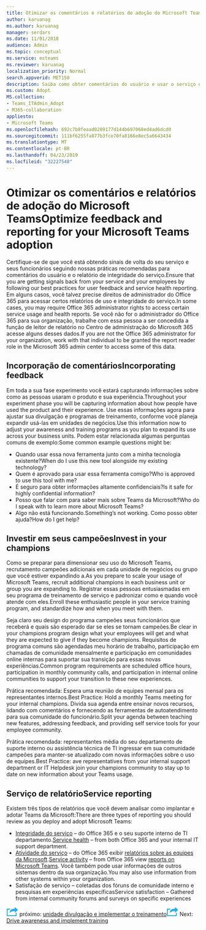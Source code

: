 ```yaml
---
title: Otimizar os comentários e relatórios de adoção do Microsoft Teams
author: karuanag
ms.author: karuanag
manager: serdars
ms.date: 11/01/2018
audience: Admin
ms.topic: conceptual
ms.service: msteams
ms.reviewer: karuanag
localization_priority: Normal
search.appverid: MET150
description: Saiba como obter comentários do usuário e usar o serviço de relatório de integridade em sua adoção de equipes.
ms.custom: Adopt
MS.collection:
- Teams_ITAdmin_Adopt
- M365-collaboration
appliesto:
- Microsoft Teams
ms.openlocfilehash: 692c7b8feaad0289177d144b697068ed4ad6dcd0
ms.sourcegitcommit: 111bf6255fa877b3fce70fa8166e8ec5a6643434
ms.translationtype: MT
ms.contentlocale: pt-BR
ms.lasthandoff: 04/23/2019
ms.locfileid: "32227548"
---
```

# <a name="optimize-feedback-and-reporting-for-your-microsoft-teams-adoption"></a><span data-ttu-id="34ed9-103">Otimizar os comentários e relatórios de adoção do Microsoft Teams</span><span class="sxs-lookup"><span data-stu-id="34ed9-103">Optimize feedback and reporting for your Microsoft Teams adoption</span></span>

<span data-ttu-id="34ed9-104">Certifique-se de que você está obtendo sinais de volta do seu serviço e seus funcionários seguindo nossas práticas recomendadas para comentários do usuário e o relatório de integridade do serviço.</span><span class="sxs-lookup"><span data-stu-id="34ed9-104">Ensure that you are getting signals back from your service and your employees by following our best practices for user feedback and service health reporting.</span></span>  <span data-ttu-id="34ed9-105">Em alguns casos, você talvez precise direitos de administrador do Office 365 para acessar certos relatórios de uso e integridade do serviço.</span><span class="sxs-lookup"><span data-stu-id="34ed9-105">In some cases, you may require Office 365 administrator rights to access certain service usage and health reports.</span></span> <span data-ttu-id="34ed9-106">Se você não for o administrador do Office 365 para sua organização, trabalhe com essa pessoa a ser concedida a função de leitor de relatório no Centro de administração do Microsoft 365 acesse alguns desses dados.</span><span class="sxs-lookup"><span data-stu-id="34ed9-106">If you are not the Office 365 administrator for your organization, work with that individual to be granted the report reader role in the Microsoft 365 admin center to access some of this data.</span></span> 

## <a name="incorporating-feedback"></a><span data-ttu-id="34ed9-107">Incorporação de comentários</span><span class="sxs-lookup"><span data-stu-id="34ed9-107">Incorporating feedback</span></span> 

<span data-ttu-id="34ed9-108">Em toda a sua fase experimento você estará capturando informações sobre como as pessoas usaram o produto e sua experiência.</span><span class="sxs-lookup"><span data-stu-id="34ed9-108">Throughout your experiment phase you will be capturing information about how people have used the product and their experience.</span></span> <span data-ttu-id="34ed9-109">Use essas informações agora para ajustar sua divulgação e programas de treinamento, conforme você planeja expandir usá-las em unidades de negócios.</span><span class="sxs-lookup"><span data-stu-id="34ed9-109">Use this information now to adjust your awareness and training programs as you plan to expand its use across your business units.</span></span> <span data-ttu-id="34ed9-110">Podem estar relacionada algumas perguntas comuns de exemplo:</span><span class="sxs-lookup"><span data-stu-id="34ed9-110">Some common example questions might be:</span></span>

- <span data-ttu-id="34ed9-111">Quando usar essa nova ferramenta junto com a minha tecnologia existente?</span><span class="sxs-lookup"><span data-stu-id="34ed9-111">When do I use this new tool alongside my existing technology?</span></span>
- <span data-ttu-id="34ed9-112">Quem é aprovado para usar essa ferramenta comigo?</span><span class="sxs-lookup"><span data-stu-id="34ed9-112">Who is approved to use this tool with me?</span></span>
- <span data-ttu-id="34ed9-113">É seguro para obter informações altamente confidenciais?</span><span class="sxs-lookup"><span data-stu-id="34ed9-113">Is it safe for highly confidential information?</span></span> 
- <span data-ttu-id="34ed9-114">Posso que falar com para saber mais sobre Teams da Microsoft?</span><span class="sxs-lookup"><span data-stu-id="34ed9-114">Who do I speak with to learn more about Microsoft Teams?</span></span>
- <span data-ttu-id="34ed9-115">Algo não está funcionando.</span><span class="sxs-lookup"><span data-stu-id="34ed9-115">Something’s not working.</span></span> <span data-ttu-id="34ed9-116">Como posso obter ajuda?</span><span class="sxs-lookup"><span data-stu-id="34ed9-116">How do I get help?</span></span>

## <a name="invest-in-your-champions"></a><span data-ttu-id="34ed9-117">Investir em seus campeões</span><span class="sxs-lookup"><span data-stu-id="34ed9-117">Invest in your champions</span></span>

<span data-ttu-id="34ed9-118">Como se preparar para dimensionar seu uso do Microsoft Teams, recrutamento campeões adicionais em cada unidade de negócios ou grupo que você estiver expandindo a.</span><span class="sxs-lookup"><span data-stu-id="34ed9-118">As you prepare to scale your usage of Microsoft Teams, recruit additional champions in each business unit or group you are expanding to.</span></span> <span data-ttu-id="34ed9-119">Registrar essas pessoas entusiasmadas em seu programa de treinamento de serviço e padronizar como e quando você atende com eles.</span><span class="sxs-lookup"><span data-stu-id="34ed9-119">Enroll these enthusiastic people in your service training program, and standardize how and when you meet with them.</span></span>
 
<span data-ttu-id="34ed9-120">Seja claro seu design do programa campeões seus funcionários que receberá e quais são esperado dar se eles se tornam campeões.</span><span class="sxs-lookup"><span data-stu-id="34ed9-120">Be clear in your champions program design what your employees will get and what they are expected to give if they become champions.</span></span> <span data-ttu-id="34ed9-121">Requisitos de programa comuns são agendadas meu horário de trabalho, participação em chamadas de comunidade mensalmente e participação em comunidades online internas para suportar sua transição para essas novas experiências.</span><span class="sxs-lookup"><span data-stu-id="34ed9-121">Common program requirements are scheduled office hours, participation in monthly community calls, and participation in internal online communities to support your transition to these new experiences.</span></span>  

<span data-ttu-id="34ed9-122">Prática recomendada: Espera uma reunião de equipes mensal para os representantes internos.</span><span class="sxs-lookup"><span data-stu-id="34ed9-122">Best Practice: Hold a monthly Teams meeting for your internal champions.</span></span> <span data-ttu-id="34ed9-123">Divida sua agenda entre ensinar novos recursos, lidando com comentários e fornecendo as ferramentas de autoatendimento para sua comunidade do funcionário.</span><span class="sxs-lookup"><span data-stu-id="34ed9-123">Split your agenda between teaching new features, addressing feedback, and providing self service tools for your employee community.</span></span>

<span data-ttu-id="34ed9-124">Prática recomendada: representantes média do seu departamento de suporte interno ou assistência técnica de TI ingressar em sua comunidade campeões para manter-se atualizado com novas informações sobre o uso de equipes.</span><span class="sxs-lookup"><span data-stu-id="34ed9-124">Best Practice: ave representatives from your internal support department or IT Helpdesk join your champions community to stay up to date on new information about your Teams usage.</span></span> 

## <a name="service-reporting"></a><span data-ttu-id="34ed9-125">Serviço de relatório</span><span class="sxs-lookup"><span data-stu-id="34ed9-125">Service reporting</span></span>

<span data-ttu-id="34ed9-126">Existem três tipos de relatórios que você devem analisar como implantar e adotar Teams da Microsoft:</span><span class="sxs-lookup"><span data-stu-id="34ed9-126">There are three types of reporting you should review as you deploy and adopt Microsoft Teams:</span></span>

- <span data-ttu-id="34ed9-127">[Integridade do serviço](https://status.office365.com/) – do Office 365 e o seu suporte interno de TI departamento.</span><span class="sxs-lookup"><span data-stu-id="34ed9-127">[Service health](https://status.office365.com/) – from both Office 365 and your internal IT support department.</span></span>
- <span data-ttu-id="34ed9-128">[Atividade do serviço](https://docs.microsoft.com/en-us/office365/admin/activity-reports/activity-reports?redirectSourcePath=%252fen-us%252farticle%252fActivity-Reports-in-the-Office-365-admin-center-0d6dfb17-8582-4172-a9a9-aed798150263&view=o365-worldwide) – do Office 365 exibir [relatórios sobre as equipes da Microsoft](https://docs.microsoft.com/en-us/office365/admin/activity-reports/microsoft-teams-user-activity?redirectSourcePath=%252farticle%252fOffice-365-Reports-in-the-Admin-Center-Microsoft-Teams-user-activity-07f67fc4-c0a4-4d3f-ad20-f40c7f6db524&view=o365-worldwide).</span><span class="sxs-lookup"><span data-stu-id="34ed9-128">[Service activity](https://docs.microsoft.com/en-us/office365/admin/activity-reports/activity-reports?redirectSourcePath=%252fen-us%252farticle%252fActivity-Reports-in-the-Office-365-admin-center-0d6dfb17-8582-4172-a9a9-aed798150263&view=o365-worldwide) – from Office 365 view [reports on Microsoft Teams](https://docs.microsoft.com/en-us/office365/admin/activity-reports/microsoft-teams-user-activity?redirectSourcePath=%252farticle%252fOffice-365-Reports-in-the-Admin-Center-Microsoft-Teams-user-activity-07f67fc4-c0a4-4d3f-ad20-f40c7f6db524&view=o365-worldwide).</span></span> <span data-ttu-id="34ed9-129">Você também pode usar informações de outros sistemas dentro da sua organização.</span><span class="sxs-lookup"><span data-stu-id="34ed9-129">You may also use information from other systems within your organization.</span></span>
- <span data-ttu-id="34ed9-130">Satisfação de serviço – coletadas dos fóruns de comunidade interno e pesquisas em experiências específicas</span><span class="sxs-lookup"><span data-stu-id="34ed9-130">Service satisfaction – Gathered from internal community forums and surveys on specific experiences</span></span>

<span data-ttu-id="34ed9-131">![Ícone de etapas próximo](media/teams-adoption-next-icon.png) próximo: [unidade divulgação e implementar o treinamento](teams-adoption-drive-awareness.md)</span><span class="sxs-lookup"><span data-stu-id="34ed9-131">![Next Steps icon](media/teams-adoption-next-icon.png) Next: [Drive awareness and implement training](teams-adoption-drive-awareness.md)</span></span>